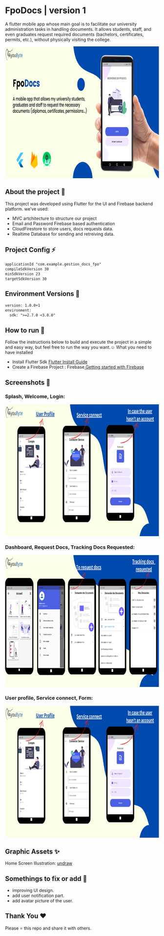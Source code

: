 
# FpoDocs | version 1

A flutter mobile app whose main goal is to facilitate our  university administration tasks in handling documents.
 It allows students, staff, and even graduates request required documents (bachelors, certificates, permits, etc.), without physically visiting the college. 
 
 <img src="https://github.com/Ayoubbooob/FpoDocs/blob/master/readme_images/FpoDocs.png" width="864" height="432">

<!-- ![picture alt](https://github.com/Ayoubbooob/FpoDocs/blob/master/readme-images/FpoDocs.png/500x400)  -->

<!-- ![alt text](https://github.com/Ayoubbooob/FpoDocs/blob/master/readme_images/FpoDocs.png/500x400?raw=true) -->
## About the project 🔗

This project was developed using Flutter for the UI and Firebase backend platform.
we've used:
* MVC artchitecture to structure our project
* Email and Password Firebase based authentication
* CloudFirestore to store users, docs requests data.
* Realtime Database for sending and retreiving data.


## Project Config ⚡

```
applicationId "com.example.gestion_docs_fpo"
compileSdkVersion 30
minSdkVersion 23
targetSdkVersion 30

```
## Environment Versions 🔑
```
version: 1.0.0+1
environment:
  sdk: ">=2.7.0 <3.0.0"
```
## How to run 🔧
Follow the instructions below to build and execute the project in a simple and easy way, but feel free to run the way you want.☺️
What you need to have installed
* Install Flutter Sdk <a href = "https://docs.flutter.dev/get-started/install/windows">Flutter Install Guide</a>
* Create a Firebase Project : Firebase<a href="https://cloud.google.com/firestore/docs/client/get-firebase"> Getting started with Firebase</a>

##  Screenshots 📱
### Splash, Welcome, Login:
<img src="https://github.com/Ayoubbooob/FpoDocs/blob/master/readme_images/Splash%20Auth%20screens.png" width="864" height="432">


### Dashboard, Request Docs, Tracking Docs Requested:

<img src="https://github.com/Ayoubbooob/FpoDocs/blob/master/readme_images/app%20screens.png" width="864" height="432">

### User profile, Service connect, Form:

<img src="https://github.com/Ayoubbooob/FpoDocs/blob/master/readme_images/compteform.png" width="864" height="432">


##  Graphic Assets ✨
Home Screen Illustration: <a href = "https://undraw.co/">undraw</a>
## Somethings to fix or add 📎

* improving UI design.
* add user notification part.
* add avatar picture of the user.


## Thank You ❤
Please ⭐ this repo and share it with others.
